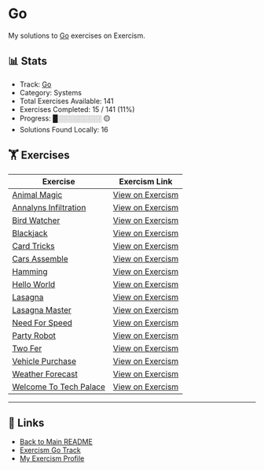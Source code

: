 # Go

My solutions to [Go](https://exercism.org/tracks/go) exercises on Exercism.

## 📊 Stats

- Track: [Go](https://exercism.org/tracks/go)
- Category: Systems
- Total Exercises Available: 141
- Exercises Completed: 15 / 141 (11%)
- Progress: █░░░░░░░░░ 🟡
- Solutions Found Locally: 16

## 🏋️ Exercises

| Exercise | Exercism Link |
|----------|---------------|
| [Animal Magic](animal-magic/README.md) | [View on Exercism](https://exercism.org/tracks/go/exercises/animal-magic) |
| [Annalyns Infiltration](annalyns-infiltration/README.md) | [View on Exercism](https://exercism.org/tracks/go/exercises/annalyns-infiltration) |
| [Bird Watcher](bird-watcher/README.md) | [View on Exercism](https://exercism.org/tracks/go/exercises/bird-watcher) |
| [Blackjack](blackjack/README.md) | [View on Exercism](https://exercism.org/tracks/go/exercises/blackjack) |
| [Card Tricks](card-tricks/README.md) | [View on Exercism](https://exercism.org/tracks/go/exercises/card-tricks) |
| [Cars Assemble](cars-assemble/README.md) | [View on Exercism](https://exercism.org/tracks/go/exercises/cars-assemble) |
| [Hamming](hamming/README.md) | [View on Exercism](https://exercism.org/tracks/go/exercises/hamming) |
| [Hello World](hello-world/README.md) | [View on Exercism](https://exercism.org/tracks/go/exercises/hello-world) |
| [Lasagna](lasagna/README.md) | [View on Exercism](https://exercism.org/tracks/go/exercises/lasagna) |
| [Lasagna Master](lasagna-master/README.md) | [View on Exercism](https://exercism.org/tracks/go/exercises/lasagna-master) |
| [Need For Speed](need-for-speed/README.md) | [View on Exercism](https://exercism.org/tracks/go/exercises/need-for-speed) |
| [Party Robot](party-robot/README.md) | [View on Exercism](https://exercism.org/tracks/go/exercises/party-robot) |
| [Two Fer](two-fer/README.md) | [View on Exercism](https://exercism.org/tracks/go/exercises/two-fer) |
| [Vehicle Purchase](vehicle-purchase/README.md) | [View on Exercism](https://exercism.org/tracks/go/exercises/vehicle-purchase) |
| [Weather Forecast](weather-forecast/README.md) | [View on Exercism](https://exercism.org/tracks/go/exercises/weather-forecast) |
| [Welcome To Tech Palace](welcome-to-tech-palace/README.md) | [View on Exercism](https://exercism.org/tracks/go/exercises/welcome-to-tech-palace) |

---

## 🔗 Links

- [Back to Main README](../README.md)
- [Exercism Go Track](https://exercism.org/tracks/go)
- [My Exercism Profile](https://exercism.org/profiles/princemuel)
